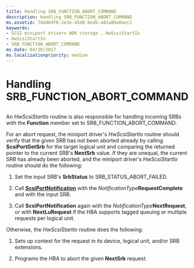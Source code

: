 ```yaml
---
title: Handling SRB_FUNCTION_ABORT_COMMAND
description: Handling SRB_FUNCTION_ABORT_COMMAND
ms.assetid: 74d46df6-2e3e-45d8-bedb-a81a80a0aec1
keywords:
- SCSI miniport drivers WDK storage , HwScsiStartIo
- HwScsiStartIo
- SRB_FUNCTION_ABORT_COMMAND
ms.date: 04/20/2017
ms.localizationpriority: medium
---
```


# Handling SRB\_FUNCTION\_ABORT\_COMMAND


## <span id="ddk_handling_srb_function_abort_command_kg"></span><span id="DDK_HANDLING_SRB_FUNCTION_ABORT_COMMAND_KG"></span>


An *HwScsiStartIo* routine is also responsible for handling incoming SRBs with the **Function** member set to SRB\_FUNCTION\_ABORT\_COMMAND.

For an abort request, the miniport driver's *HwScsiStartIo* routine should verify that the given SRB has not been aborted already by calling **ScsiPortGetSrb** for the target logical unit and comparing the returned pointer to the current SRB's **NextSrb** value. If they are unequal, the current SRB has already been aborted, and the miniport driver's *HwScsiStartIo* routine should do the following:

1.  Set the input SRB's **SrbStatus** to SRB\_STATUS\_ABORT\_FAILED.

2.  Call [**ScsiPortNotification**](https://msdn.microsoft.com/library/windows/hardware/ff564657) with the *NotificationType***RequestComplete** and with the input SRB.

3.  Call **ScsiPortNotification** again with the *NotificationType***NextRequest**, or with **NextLuRequest** if the HBA supports tagged queuing or multiple requests per logical unit.

Otherwise, the *HwScsiStartIo* routine does the following:

1.  Sets up context for the request in its device, logical unit, and/or SRB extensions.

2.  Programs the HBA to abort the given **NextSrb** request.

 

 




